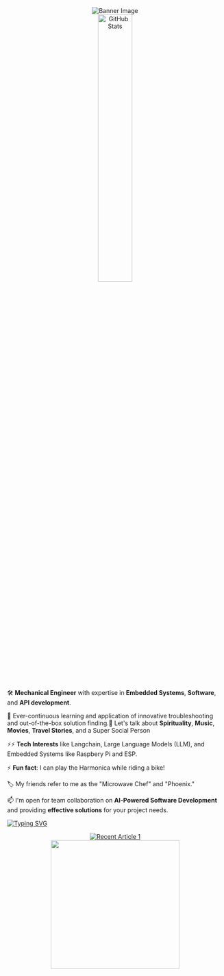 <div align="center">
  <img src="https://github.com/mdabir1203/mdabir1203/assets/66947064/dc33981c-00bf-42e4-a644-06d63ecc16d7" alt="Banner Image" />
</div>

<div align="center">
  <img src="https://streak-stats.demolab.com?user=mdabir1203&theme=monokai-metallian&hide_border=true&border_radius=3&locale=de&date_format=M%20j%5B%2C%20Y%5D&mode=weekly" alt="GitHub Stats" width="40%" height="40%" />
</div>

🛠️ **Mechanical Engineer** with expertise in **Embedded Systems**, **Software**, and **API development**.

🧰 Ever-continuous learning and application of innovative troubleshooting and out-of-the-box solution finding.💬 Let's talk about **Spirituality**, **Music**, **Movies**, **Travel Stories**, and a Super Social Person

⚡⚡ **Tech Interests** like Langchain, Large Language Models (LLM), and Embedded Systems like Raspbery Pi and ESP.

⚡ **Fun fact**: I can play the Harmonica while riding a bike!

🏷️ My friends refer to me as the "Microwave Chef" and "Phoenix."

📫 I'm open for team collaboration on **AI-Powered Software Development** and providing **effective solutions** for your project needs.


<a href="https://git.io/typing-svg"><img src="https://readme-typing-svg.demolab.com?font=Impact&size=35&duration=5030&pause=1000&color=288AB6&vCenter=true&multiline=true&width=500&height=100&lines=Check+my+recent+Blog+Post" alt="Typing SVG" /></a>
 

<div align="center">
  <a href="https://github-readme-medium-recent-article.vercel.app/medium/@md.abir1203/1" target="_blank">
    <img src="https://github-readme-medium-recent-article.vercel.app/medium/@md.abir1203/1" alt="Recent Article 1" />
  </a>
</div>


<div align="center">
    <img src="https://github.com/mdabir1203/mdabir1203/assets/66947064/a99b4c89-a455-4455-bb59-28162f2e238e" width="300" height="300">
</div>

